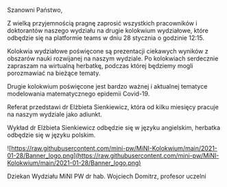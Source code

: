 Szanowni Państwo,


Z wielką przyjemnością pragnę zaprosić wszystkich pracowników i doktorantów naszego wydziału na drugie kolokwium wydziałowe, 
które odbędzie się na platformie teams w dniu 28 stycznia o godzinie 12:15.

Kolokwia wydziałowe poświęcone są prezentacji ciekawych wyników z obszarów nauki rozwijanej na naszym wydziale.
Po kolokwiach serdecznie zapraszam na wirtualną herbatkę, podczas której będziemy mogli porozmawiać na bieżące tematy.

Drugie kolokwium poświęcone jest bardzo ważnej i aktualnej tematyce modelowania matematycznego epidemii Covid-19.

Referat przedstawi dr Elżbieta Sienkiewicz, która od kilku miesięcy pracuje na naszym wydziale jako adiunkt.

Wykład dr Elżbieta Sienkiewicz odbędzie się w języku angielskim, herbatka odbędzie się w języku polskim.

![https://raw.githubusercontent.com/mini-pw/MiNI-Kolokwium/main/2021-01-28/Banner_logo.png](https://raw.githubusercontent.com/mini-pw/MiNI-Kolokwium/main/2021-01-28/Banner_logo.png)

Dziekan Wydziału MiNI PW
dr hab. Wojciech Domitrz, profesor uczelni


